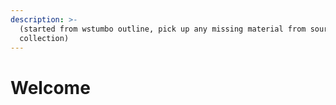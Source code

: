 ```yaml
---
description: >-
  (started from wstumbo outline, pick up any missing material from sources
  collection)
---
```


# Welcome

